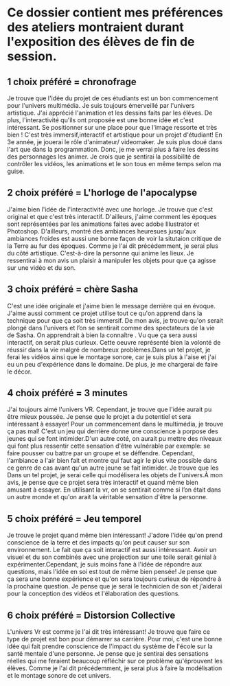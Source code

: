 # Ce dossier contient mes préférences des ateliers montraient durant l'exposition des élèves de fin de session.

## 1 choix préféré = chronofrage
Je trouve que l'idée du projet de ces étudiants est un bon commencement pour l'univers multimédia. Je suis toujours émerveillé par l'univers artistique. J'ai apprécié l'animation et les dessins faits par les élèves. De plus, l'interactivité qu'ils ont proposée est une bonne idée et c'est intéressant. Se positionner sur une place pour que l'image ressorte et très bien ! C'est très immersif,interactif et artistique pour un projet d'étudiant! En 3e année, je jouerai le rôle d'animateur/ videomaker. Je suis plus doué dans l'art que dans la programmation. Donc, je me verrai plus à faire les dessins des personnages  les animer. Je crois que je sentirai la possibilité de contrôler les vidéos, les animations et le son tous en même temps selon ma guise.

## 2 choix préféré = L'horloge de l'apocalypse
J'aime bien l'idée de l'interactivité avec une horloge. Je trouve que c'est original et que c'est très interactif. D'ailleurs, j'aime  comment les époques sont représentées par les animations faites avec adobe Illustrator et Photoshop. D'ailleurs, montré des ambiances heuresues jusqu'aux ambiances froides est aussi une bonne façon de voir la situtaion critique de la Terre au fur des époques. Comme je l'ai dit précédemment, je serai plus du côté artistique. C'est-à-dire la personne qui anime les lieux. Je ressentirai à mon avis un plaisir à manipuler les objets pour que ça agisse sur une vidéo et du son.

## 3 choix préféré = chère Sasha

C'est une idée originale et j'aime bien le message derrière qui en évoque. J'aime aussi comment ce projet utilise tout ce qu'on apprend dans la technique pour que ça soit très immersif. De mon avis, je trouve qu'on serait plongé dans l'univers et l’on se sentirait comme des spectateurs de la vie de Sasha. On apprendrait à bien la connaître . Vu que ça sera aussi interactif, on serait plus curieux. Cette oeuvre représenté bien la volonté de réussir dans la vie malgré de nombreux problèmes.Dans un tel projet, je ferai les vidéos ainsi que le montage sonore, car je suis plus à l'aise et j'ai eu un peu d'expérience dans le domaine. De plus, je me chargerai de faire le décor.


## 4 choix préféré = 3 minutes
 J'ai toujours aimé l'univers VR. Cependant, je trouve que l'idée aurait pu être mieux poussée. Je pense que le projet a du potentiel et sera intéressant à essayer! Pour un commencement dans le multimédia, je trouve ça pas mal! C'est un jeu qui derrière donne une conscience à porpose des jeunes qui se font intimider.D'un autre coté, on aurait pu mettre des niveaux qui font plus  ressentir cette sensation d'être vulnérable par exemple: se faire pousser ou battre par un groupe et se déffendre. Cependant, l'ambiance a l'air bien fait et montre qui faut agir le plus vite possible dans ce genre de cas avant qu'un autre jeune se fait intimider.  Je trouve que les Dans un tel projet, je serai celle qui modélisera les objets de l'univers.À mon avis, je pense que ce projet sera très interactif et quand même bien amusant à essayer. En utilisant la vr, on se sentirait comme si l’on était dans un autre monde et qu'on arait la véritable sensation d'être la personne.

## 5 choix préféré = Jeu temporel 

 Je trouve le projet quand même bien intéressant! J'adore l'idée qu'on prend conscience de la terre et des impacts qu'on peut causer sur son environnement. Le fait que ça soit interactif est aussi intéressant. Avoir un visuel et du son combinés avec une projection sur une toile serait génial à expérimenter.Cependant, je suis moins fane à l'idée de répondre aux questions, mais l'idée en soi est tout de même bien pensée! Je pense que ça sera une bonne expérience et qu'on sera toujours curieux de répondre à la prochaine question. Je pense que je serai le technicien de son et j'aiderai pour la conception des vidéos et l'élaboration des questions.
 
 ## 6 choix préféré = Distorsion Collective 
 
L'univers Vr est comme je l'ai dit très intéressant! Je trouve que faire ce type de projet est bon pour démarrer sa carrière. Pour moi, c'est une bonne idée qui fait prendre conscience de l'impact du système de l'école sur la santé mentale d'une personne. Je pense que je sentirai des sensations réelles qui me feraient beaucoup réfléchir sur ce problème qu'éprouvent les élèves. Comme je l'ai dit précédemment, je serai plus  à faire la modélisation et le montage sonore de cet univers.
